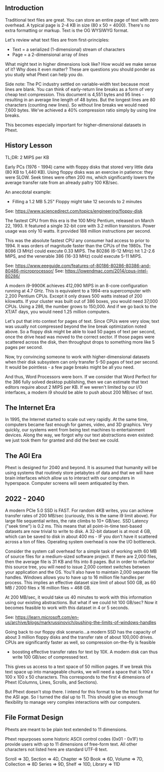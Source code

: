 Introduction
------------                                                               
Traditional text files are great. You can store an entire page of text with
zero overhead. A typical page is 2-4 KB in size (80 x 50 = 4000). There's
no extra formatting or markup. Text is the OG WYSIWYG format.

Let's review what text files are from first-principles:
* Text = a serialized (1-dimensional) stream of characters
* Page = a 2-dimensional array of _lines_

What might text in higher dimensions look like? How would we make sense of
it? Why does it even matter? These are questions you should ponder as you
study what Phext can help you do.

Side note: The PC industry settled on variable-width text because most lines
are blank. You can think of early-return line breaks as a form of very cheap
text compression. This document is 4,551 bytes and 95 lines - resulting in
an average line length of 48 bytes. But the longest lines are 80 characters
(counting new lines). So without line breaks we would need 7,600 bytes. We've
achieved a 40% compression ratio simply by using line breaks.

This becomes especially important for higher-dimensional datasets in Phext.

History Lesson
--------------
TL;DR: 2 MIPS per KB

Early PCs (1976 - 1994) came with floppy disks that stored very little data
(80 KB to 1,440 KB). Using floppy disks was an exercise in patience: they
were SLOW. Seek times were often 200 ms, which significantly lowers the
average transfer rate from an already paltry 100 KB/sec.

An anecdotal example:
 * Filling a 1.2 MB 5.25" Floppy might take 12 seconds to 2 minutes

See: https://www.sciencedirect.com/topics/engineering/floppy-disk

The fastest CPU from this era is the 100 MHz Pentium, released on March 22,
1993. It featured a single 32-bit core with 3.2 million transistors. Power
usage was only 10 watts. It provided 188 million instructions per second.

This was the absolute fastest CPU any consumer had access to prior to 1994.
It was orders of magnitude faster than the CPUs of the 1980s. The
8086 (3 MHz) could execute 0.33 MIPS. The 80286 (6-12 MHz) hit 1.2-2.6 MIPS,
and the venerable 386 (16-33 MHz) could execute 5-11 MIPS.

See: https://www.eeeguide.com/features-of-80186-80286-80386-and-80486-microprocessor/
See: https://lowendmac.com/2014/cpus-intel-80286/

A modern i9-9900K achieves 412,090 MIPS in an 8-core configuration running
at 4.7 GHz. This is equivalent to a 1994-era supercomputer with 2,200
Pentium CPUs. Except it only draws 500 watts instead of 200 kilowatts. If
your cluster was built out of 386 boxes, you would need 37,000 CPUs. Using
a 286, the number grows to 150,000. And if we go back to the XT/AT days, you
would need 1.25 million computers.

Let's put that into context for pages of text. Since CPUs were very slow,
text was usually not compressed beyond the line break optimization noted
above. So a floppy disk might be able to load 50 pages of text per second,
once the drive head was moved to the correct sector. If those pages were
scattered across the disk, then throughput drops to something more like 5
pages per second.

Now, try convincing someone to work with higher-dimensional datasets
when their disk subsystem can only transfer 5-50 pages of text per
second. It would be pointless - a few page breaks might be all you need.

And thus, Word Processors were born. If we consider that Word Perfect for
the 386 fully solved desktop publishing, then we can estimate that text
editors require about 2 MIPS per KB. If we weren't limited by our I/O
interfaces, a modern i9 should be able to push about 200 MB/sec of text.

The Internet Era
----------------
In 1995, the Internet started to scale out very rapidly. At the same time,
computers became fast enough for games, video, and 3D graphics. Very
quickly, our systems went from being text machines to entertainment devices.
Along the way, we forgot why our text abstractions even existed: we just
took them for granted and did the best we could.

The AGI Era
-----------
Phext is designed for 2040 and beyond. It is assumed that humanity will
be using systems that routinely store petabytes of data and that we will
have brain interfaces which allow us to interact with our computers in
hyperspace. Computer screens will seem antiquated by then.

2022 - 2040
-----------
A modern PCIe 5.0 SSD is FAST. For random 4KB writes, you can achieve
transfer rates of 200 MB/sec (curiously, this is the same i9 limit above).
For large file sequential writes, the rate climbs to 10+ GB/sec. SSD Latency
("seek time") is 0.2 ms. This means that all point-in-time text-based
datasets are now trivial to write to disk. A 32-bit dataset is at most 4 GB,
which can be saved to disk in about 400 ms - IF you don't have it scattered
across a ton of files. Operating system overhead is now the I/O bottleneck.

Consider the system call overhead for a simple task of working with 60 MB
of source files for a medium-sized software project. If there are 2,000
files, then the average file is 31 KB and fits into 8 pages. But in order
to refactor this source tree, you will need to issue 2,000 context switches
between your application and the OS. You'll also have to maintain 2,000
separate file handles. Windows allows you to have up to 16 million file
handles per process. This implies an effective dataset size limit of about 500 GB, as
60 MB / 2000 files x 16 million files = 468 GB.

At 200 MB/sec, it would take us 40 minutes to work with this information
using our existing abstractions. But what if we could hit 100 GB/sec? Now it
becomes feasible to work with this dataset in 4 or 5 seconds.

See: https://learn.microsoft.com/en-us/archive/blogs/markrussinovich/pushing-the-limits-of-windows-handles

Going back to our floppy disk scenario...a modern SSD has the capacity of
about 3 million floppy disks and the transfer rate of about 100,000 drives.
CPUs are significantly faster as well, so compression on-the-fly is feasible
- boosting effective transfer rates for text by 10X. A modern disk can thus
write 100 GB/sec of compressed text.

This gives us access to a text space of 50 million pages. If we break this
text space up into manageable chunks, we will need a space that is 100 x 100
x 100 x 50 characters. This corresponds to the first 4 dimensions of Phext
(Columns, Lines, Scrolls, and Sections).

But Phext doesn't stop there. I intend for this format to be the text
format for the ASI age. So I turned the dial up to 11. This should give us
enough flexibility to manage very complex interactions with our computers.

File Format Design
------------------
Phexts are meant to be plain text extended to 11 dimensions.

Phext repurposes some historic ASCII control codes (0x01 - 0x1F) to provide
users with up to 11 dimensions of free-form text. All other characters not
listed here are standard UTF-8 text.

Scroll => 3D, Section => 4D,  Chapter    => 5D
Book   => 6D, Volume  => 7D,  Collection => 8D
Series => 9D, Shelf   => 10D, Library    => 11D
